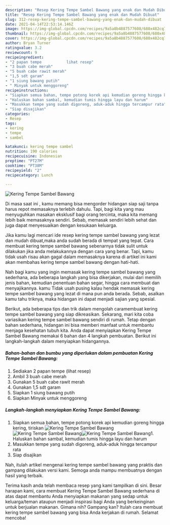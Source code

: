```yaml
---
description: "Resep Kering Tempe Sambel Bawang yang enak dan Mudah Dibuat"
title: "Resep Kering Tempe Sambel Bawang yang enak dan Mudah Dibuat"
slug: 312-resep-kering-tempe-sambel-bawang-yang-enak-dan-mudah-dibuat
date: 2021-04-14T22:53:14.146Z
image: https://img-global.cpcdn.com/recipes/9a5a8b4887577608/680x482cq70/kering-tempe-sambel-bawang-foto-resep-utama.jpg
thumbnail: https://img-global.cpcdn.com/recipes/9a5a8b4887577608/680x482cq70/kering-tempe-sambel-bawang-foto-resep-utama.jpg
cover: https://img-global.cpcdn.com/recipes/9a5a8b4887577608/680x482cq70/kering-tempe-sambel-bawang-foto-resep-utama.jpg
author: Bryan Turner
ratingvalue: 3.2
reviewcount: 9
recipeingredient:
- "2 papan tempe           lihat resep"
- "3 buah cabe merah"
- "5 buah cabe rawit merah"
- "1,5 sdt garam"
- "1 siung bawang putih"
- " Minyak untuk menggoreng"
recipeinstructions:
- "Siapkan semua bahan, tempe potong korek api kemudian goreng hingga kering, tiriskan"
- "Haluskan bahan sambal, kemudian tumis hingga layu dan harum"
- "Masukkan tempe yang sudah digoreng, aduk-aduk hingga tercampur rata"
- "Siap disajikan"
categories:
- Resep
tags:
- kering
- tempe
- sambel

katakunci: kering tempe sambel 
nutrition: 190 calories
recipecuisine: Indonesian
preptime: "PT27M"
cooktime: "PT38M"
recipeyield: "2"
recipecategory: Lunch

---
```



![Kering Tempe Sambel Bawang](https://img-global.cpcdn.com/recipes/9a5a8b4887577608/680x482cq70/kering-tempe-sambel-bawang-foto-resep-utama.jpg)

Di masa  saat ini , kamu memang bisa mengorder hidangan siap saji tanpa harus repot memasaknya terlebih dahulu. Tapi, bagi kita yang mau menyuguhkan masakan eksklusif bagi orang tercinta, maka kita memang lebih baik memasaknya sendiri. Sebab, memasak sendiri lebih sehat dan juga dapat menyesuaikan dengan kesukaan keluarga.

Jika kamu lagi mencari ide resep kering tempe sambel bawang yang lezat dan mudah dibuat,maka anda sudah berada di tempat yang tepat. Cara membuat kering tempe sambel bawang  sebenarnya tidak sulit untuk dilakukan jika anda melakukannya dengan cara yang benar. Tapi, kamu tidak usah risau akan gagal dalam memasaknya 
karena di artikel ini kami akan membahas kering tempe sambel bawang dengan hati-hati.  



Nah bagi kamu yang ingin memasak kering tempe sambel bawang yang sederhana, ada beberapa langkah yang bisa dikerjakan, mulai dari memilih jenis bahan, kemudian penentuan bahan segar, hingga cara membuat dan menyajikannya. kamu Tidak usah pusing kalau hendak memasak kering tempe sambel bawang yang lezat di mana pun anda berada. Sebab, asalkan kamu  tahu triknya, maka hidangan ini dapat menjadi sajian yang spesial.

Berikut, ada beberapa tips dan trik dalam mengolah caramembuat kering tempe sambel bawang yang siap dikreasikan. Sekarang, mari kita coba variasikan kering tempe sambel bawang sendiri di rumah. Tetap dengan bahan sederhana, hidangan ini bisa memberi manfaat untuk membantu menjaga kesehatan tubuh kita. Anda dapat menyiapkan Kering Tempe Sambel Bawang memakai 6 bahan dan 4 langkah pembuatan. Berikut ini langkah-langkah dalam menyiapkan hidangannya.

<!--inarticleads1-->

##### Bahan-bahan dan bumbu yang diperlukan dalam pembuatan Kering Tempe Sambel Bawang:

1. Sediakan 2 papan tempe           (lihat resep)
1. Ambil 3 buah cabe merah
1. Gunakan 5 buah cabe rawit merah
1. Gunakan 1,5 sdt garam
1. Siapkan 1 siung bawang putih
1. Siapkan  Minyak untuk menggoreng




<!--inarticleads2-->

##### Langkah-langkah menyiapkan Kering Tempe Sambel Bawang:

1. Siapkan semua bahan, tempe potong korek api kemudian goreng hingga kering, tiriskan
<img src="https://img-global.cpcdn.com/steps/99b5291989302d25/160x128cq70/kering-tempe-sambel-bawang-langkah-memasak-1-foto.jpg" alt="Kering Tempe Sambel Bawang"><img src="https://img-global.cpcdn.com/steps/a4bc26a60e633aad/160x128cq70/kering-tempe-sambel-bawang-langkah-memasak-1-foto.jpg" alt="Kering Tempe Sambel Bawang"><img src="https://img-global.cpcdn.com/steps/ad855f9390d3c8a1/160x128cq70/kering-tempe-sambel-bawang-langkah-memasak-1-foto.jpg" alt="Kering Tempe Sambel Bawang">1. Haluskan bahan sambal, kemudian tumis hingga layu dan harum
1. Masukkan tempe yang sudah digoreng, aduk-aduk hingga tercampur rata
1. Siap disajikan




Nah, itulah artikel mengenai  kering tempe sambel bawang  yang praktis dan gampang dilakukan versi kami. Semoga anda mampu membuatnya dengan hasil yang terbaik. 

Terima kasih anda telah membaca resep yang kami tampilkan di sini. Besar harapan kami, cara membuat  Kering Tempe Sambel Bawang sederhana di atas dapat membantu Anda menyiapkan makanan yang sedap untuk keluarga/teman ataupun menjadi inspirasi bagi Anda yang berkeinginan untuk berjualan makanan. Gimana nih? Gampang kan? Itulah cara membuat kering tempe sambel bawang yang bisa Anda kerjakan di rumah. Selamat mencoba!

